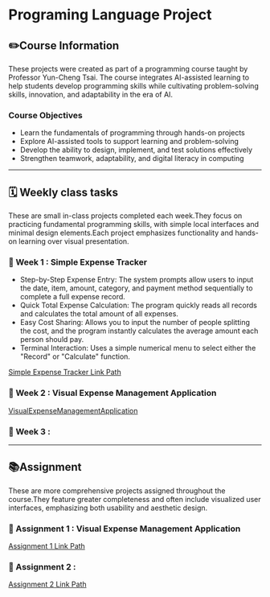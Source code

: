 # Programing Language Project 

## ✏️Course Information   

These projects were created as part of a programming course taught by Professor Yun-Cheng Tsai.
The course integrates AI-assisted learning to help students develop programming skills while cultivating problem-solving skills, innovation, and adaptability in the era of AI.

### Course Objectives
-  Learn the fundamentals of programming through hands-on projects
-  Explore AI-assisted tools to support learning and problem-solving
-  Develop the ability to design, implement, and test solutions effectively
-  Strengthen teamwork, adaptability, and digital literacy in computing

*****

## 🗓️ Weekly class tasks   
These are small in-class projects completed each week.They focus on practicing fundamental programming skills, with simple local interfaces and minimal design elements.Each project emphasizes functionality and hands-on learning over visual presentation.

### 🔷 Week 1 : Simple Expense Tracker
- Step-by-Step Expense Entry: The system prompts allow users to input the date, item, amount, category, and payment method sequentially to complete a full expense record.
- Quick Total Expense Calculation: The program quickly reads all records and calculates the total amount of all expenses.
- Easy Cost Sharing: Allows you to input the number of people splitting the cost, and the program instantly calculates the average amount each person should pay.
- Terminal Interaction: Uses a simple numerical menu to select either the "Record" or "Calculate" function.

[Simple Expense Tracker Link Path](Simple_Expense_Tracker(日常支出).ipynb)
  
### 🔷 Week 2 : Visual Expense Management Application

[VisualExpenseManagementApplication](Visual_Expense_Management_Application(日常支出_gradio).ipynb)   

### 🔷 Week 3 : 


*****

## 📚Assignment
These are more comprehensive projects assigned throughout the course.They feature greater completeness and often include visualized user interfaces, emphasizing both usability and aesthetic design.  

### 🔶 Assignment 1 : Visual Expense Management Application

[Assignment 1 Link Path](Visual_Expense_Management_Application(日常支出_gradio).ipynb)


### 🔶 Assignment 2 : 

[Assignment 2 Link Path](https://colab.research.google.com/drive/1A9-MVVQGqK42W2qIwLZFXIFjeJznY1c0?usp=sharing)






